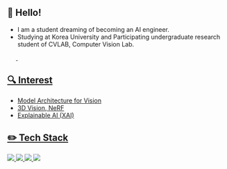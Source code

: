 ## 👋 Hello!
- I am a student dreaming of becoming an AI engineer.   
- Studying at Korea University and Participating undergraduate research student of CVLAB, Computer Vision Lab.

<a href="https://science886.tistory.com/">
<img alt="" src ="https://img.shields.io/badge/TISTORY-FF6347.svg?&style=flat&link=https://science886.tistory.com/"style="height : auto; margin-left : 10px; margin-right : 10px;"/>
<a href="https://cvlab.korea.ac.kr/">
<img alt="" src ="https://img.shields.io/badge/CVLAB-00BFFF.svg?&style=flat&link=https://cvlab.korea.ac.kr/"style="height : auto; margin-left : 10px; margin-right : 10px;"/>
  
## 🔍 Interest
- Model Architecture for Vision
- 3D Vision, NeRF
- Explainable AI (XAI)

## ✏️ Tech Stack 
<img src="https://img.shields.io/badge/python-3776AB?style=flat-square&logo=Python&logoColor=white"/> <img src="https://img.shields.io/badge/R-276DC3?style=flat-square&logo=R&logoColor=white"/>
<img src="https://img.shields.io/badge/PyTorch-EE4C2C?style=flat-square&logo=PyTorch&logoColor=black"/>
<img src="https://img.shields.io/badge/TensorFlow-FF6F00?style=flat-square&logo=TensorFlow&logoColor=black"/>

